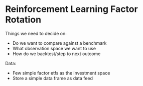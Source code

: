# Reinforcement Learning Factor Rotation

Things we need to decide on:
- Do we want to compare against a benchmark
- What observation space we want to use
- How do we backtest/step to next outcome

Data:
- Few simple factor etfs as the investment space
- Store a simple data frame as data feed

